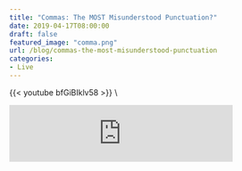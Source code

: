 ```yaml
---
title: "Commas: The MOST Misunderstood Punctuation?"
date: 2019-04-17T08:00:00
draft: false
featured_image: "comma.png"
url: /blog/commas-the-most-misunderstood-punctuation
categories:
- Live
---
```


{{< youtube bfGiBIklv58 >}} \

<iframe src="https://anchor.fm/thinklikeme/embed/episodes/Commas-The-MOST-Misunderstood-Punctuation-e3p0jc" height="102px" width="400px" frameborder="0" scrolling="no"></iframe>